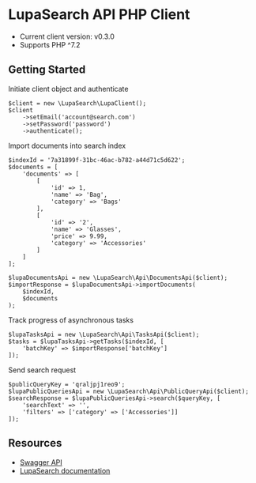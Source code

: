 # LupaSearch API PHP Client

- Current client version: v0.3.0
- Supports PHP ^7.2

## Getting Started

Initiate client object and authenticate

```
$client = new \LupaSearch\LupaClient();
$client
    ->setEmail('account@search.com')
    ->setPassword('password')
    ->authenticate();
```

Import documents into search index

```
$indexId = '7a31899f-31bc-46ac-b782-a44d71c5d622';
$documents = [
    'documents' => [
        [
            'id' => 1,
            'name' => 'Bag',
            'category' => 'Bags'
        ],
        [
            'id' => '2',
            'name' => 'Glasses',
            'price' => 9.99,
            'category' => 'Accessories'
        ]
    ]
];

$lupaDocumentsApi = new \LupaSearch\Api\DocumentsApi($client);
$importResponse = $lupaDocumentsApi->importDocuments(
    $indexId,
    $documents
);
```

Track progress of asynchronous tasks

```
$lupaTasksApi = new \LupaSearch\Api\TasksApi($client);
$tasks = $lupaTasksApi->getTasks($indexId, [
    'batchKey' => $importResponse['batchKey']
]);
```

Send search request

```
$publicQueryKey = 'qraljpj1reo9';
$lupaPublicQueriesApi = new \LupaSearch\Api\PublicQueryApi($client);
$searchResponse = $lupaPublicQueriesApi->search($queryKey, [
    'searchText' => '',
    'filters' => ['category' => ['Accessories']]
]);
```

## Resources

- [Swagger API](https://api.lupasearch.com/docs/)
- [LupaSearch documentation](https://console.lupasearch.com/docs/getting-started/overview)
